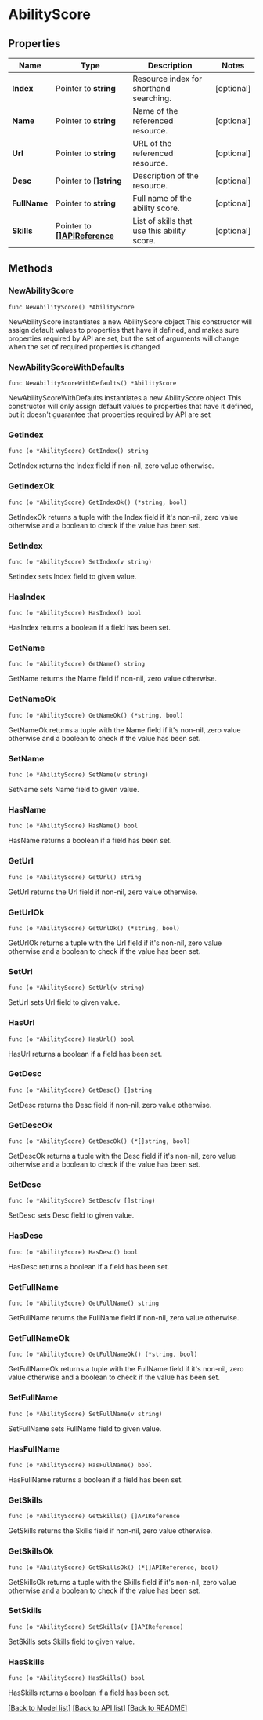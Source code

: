 # AbilityScore

## Properties

Name | Type | Description | Notes
------------ | ------------- | ------------- | -------------
**Index** | Pointer to **string** | Resource index for shorthand searching. | [optional] 
**Name** | Pointer to **string** | Name of the referenced resource. | [optional] 
**Url** | Pointer to **string** | URL of the referenced resource. | [optional] 
**Desc** | Pointer to **[]string** | Description of the resource. | [optional] 
**FullName** | Pointer to **string** | Full name of the ability score. | [optional] 
**Skills** | Pointer to [**[]APIReference**](APIReference.md) | List of skills that use this ability score. | [optional] 

## Methods

### NewAbilityScore

`func NewAbilityScore() *AbilityScore`

NewAbilityScore instantiates a new AbilityScore object
This constructor will assign default values to properties that have it defined,
and makes sure properties required by API are set, but the set of arguments
will change when the set of required properties is changed

### NewAbilityScoreWithDefaults

`func NewAbilityScoreWithDefaults() *AbilityScore`

NewAbilityScoreWithDefaults instantiates a new AbilityScore object
This constructor will only assign default values to properties that have it defined,
but it doesn't guarantee that properties required by API are set

### GetIndex

`func (o *AbilityScore) GetIndex() string`

GetIndex returns the Index field if non-nil, zero value otherwise.

### GetIndexOk

`func (o *AbilityScore) GetIndexOk() (*string, bool)`

GetIndexOk returns a tuple with the Index field if it's non-nil, zero value otherwise
and a boolean to check if the value has been set.

### SetIndex

`func (o *AbilityScore) SetIndex(v string)`

SetIndex sets Index field to given value.

### HasIndex

`func (o *AbilityScore) HasIndex() bool`

HasIndex returns a boolean if a field has been set.

### GetName

`func (o *AbilityScore) GetName() string`

GetName returns the Name field if non-nil, zero value otherwise.

### GetNameOk

`func (o *AbilityScore) GetNameOk() (*string, bool)`

GetNameOk returns a tuple with the Name field if it's non-nil, zero value otherwise
and a boolean to check if the value has been set.

### SetName

`func (o *AbilityScore) SetName(v string)`

SetName sets Name field to given value.

### HasName

`func (o *AbilityScore) HasName() bool`

HasName returns a boolean if a field has been set.

### GetUrl

`func (o *AbilityScore) GetUrl() string`

GetUrl returns the Url field if non-nil, zero value otherwise.

### GetUrlOk

`func (o *AbilityScore) GetUrlOk() (*string, bool)`

GetUrlOk returns a tuple with the Url field if it's non-nil, zero value otherwise
and a boolean to check if the value has been set.

### SetUrl

`func (o *AbilityScore) SetUrl(v string)`

SetUrl sets Url field to given value.

### HasUrl

`func (o *AbilityScore) HasUrl() bool`

HasUrl returns a boolean if a field has been set.

### GetDesc

`func (o *AbilityScore) GetDesc() []string`

GetDesc returns the Desc field if non-nil, zero value otherwise.

### GetDescOk

`func (o *AbilityScore) GetDescOk() (*[]string, bool)`

GetDescOk returns a tuple with the Desc field if it's non-nil, zero value otherwise
and a boolean to check if the value has been set.

### SetDesc

`func (o *AbilityScore) SetDesc(v []string)`

SetDesc sets Desc field to given value.

### HasDesc

`func (o *AbilityScore) HasDesc() bool`

HasDesc returns a boolean if a field has been set.

### GetFullName

`func (o *AbilityScore) GetFullName() string`

GetFullName returns the FullName field if non-nil, zero value otherwise.

### GetFullNameOk

`func (o *AbilityScore) GetFullNameOk() (*string, bool)`

GetFullNameOk returns a tuple with the FullName field if it's non-nil, zero value otherwise
and a boolean to check if the value has been set.

### SetFullName

`func (o *AbilityScore) SetFullName(v string)`

SetFullName sets FullName field to given value.

### HasFullName

`func (o *AbilityScore) HasFullName() bool`

HasFullName returns a boolean if a field has been set.

### GetSkills

`func (o *AbilityScore) GetSkills() []APIReference`

GetSkills returns the Skills field if non-nil, zero value otherwise.

### GetSkillsOk

`func (o *AbilityScore) GetSkillsOk() (*[]APIReference, bool)`

GetSkillsOk returns a tuple with the Skills field if it's non-nil, zero value otherwise
and a boolean to check if the value has been set.

### SetSkills

`func (o *AbilityScore) SetSkills(v []APIReference)`

SetSkills sets Skills field to given value.

### HasSkills

`func (o *AbilityScore) HasSkills() bool`

HasSkills returns a boolean if a field has been set.


[[Back to Model list]](../README.md#documentation-for-models) [[Back to API list]](../README.md#documentation-for-api-endpoints) [[Back to README]](../README.md)


